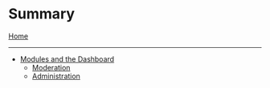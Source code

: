 # Summary

[Home](./index.md)

---

- [Modules and the Dashboard](./modules/README.md)
    - [Moderation](./modules/moderation.md)
    - [Administration](./modules/administration.md)
